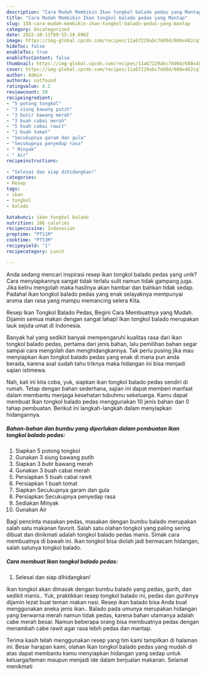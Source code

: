 ```yaml
---
description: "Cara Mudah Membikin Ikan tongkol balado pedas yang Mantap"
title: "Cara Mudah Membikin Ikan tongkol balado pedas yang Mantap"
slug: 158-cara-mudah-membikin-ikan-tongkol-balado-pedas-yang-mantap
category: Uncategorized
date: 2022-10-11T09:55:18.696Z
image: https://img-global.cpcdn.com/recipes/11a67229abc7dd9d/680x482cq70/ikan-tongkol-balado-pedas-foto-resep-utama.jpg
hideToc: false
enableToc: true
enableTocContent: false
thumbnail: https://img-global.cpcdn.com/recipes/11a67229abc7dd9d/680x482cq70/ikan-tongkol-balado-pedas-foto-resep-utama.jpg
cover: https://img-global.cpcdn.com/recipes/11a67229abc7dd9d/680x482cq70/ikan-tongkol-balado-pedas-foto-resep-utama.jpg
author: Admin
authorAv: notfound
ratingvalue: 4.2
reviewcount: 20
recipeingredient:
- "5 potong tongkol"
- "3 siung bawang putih"
- "3 butir bawang merah"
- "3 buah cabai merah"
- "5 buah cabai rawit"
- "1 buah tomat"
- "Secukupnya garam dan gula"
- "Secukupnya penyedap rasa"
- " Minyak"
- " Air"
recipeinstructions:

- "Selesai dan siap dihidangkan!"
categories:
- Resep
tags:
- ikan
- tongkol
- balado

katakunci: ikan tongkol balado 
nutrition: 186 calories
recipecuisine: Indonesian
preptime: "PT11M"
cooktime: "PT53M"
recipeyield: "1"
recipecategory: Lunch

---
```





Anda sedang mencari inspirasi resep ikan tongkol balado pedas yang unik? Cara menyiapkannya sangat tidak terlalu sulit namun tidak gampang juga. Jika keliru mengolah maka hasilnya akan hambar dan bahkan tidak sedap. Padahal ikan tongkol balado pedas yang enak selayaknya mempunyai aroma dan rasa yang mampu memancing selera Kita.





Resep Ikan Tongkol Balado Pedas, Begini Cara Membuatnya yang Mudah. Dijamin semua makan dengan sangat lahap! Ikan tongkol balado merupakan lauk sejuta umat di Indonesia.

Banyak hal yang sedikit banyak mempengaruhi kualitas rasa dari ikan tongkol balado pedas, pertama dari jenis bahan, lalu pemilihan bahan segar sampai cara mengolah dan menghidangkannya. Tak perlu pusing jika mau menyiapkan ikan tongkol balado pedas yang enak di mana pun anda berada, karena asal sudah tahu triknya maka hidangan ini bisa menjadi sajian istimewa.






Nah, kali ini kita coba, yuk, siapkan ikan tongkol balado pedas sendiri di rumah. Tetap dengan bahan sederhana, sajian ini dapat memberi manfaat dalam membantu menjaga kesehatan tubuhmu sekeluarga. Kamu dapat membuat Ikan tongkol balado pedas menggunakan 10 jenis bahan dan 0 tahap pembuatan. Berikut ini langkah-langkah dalam menyiapkan hidangannya.

<!--inarticleads1-->

##### Bahan-bahan dan bumbu yang diperlukan dalam pembuatan Ikan tongkol balado pedas:

1. Siapkan 5 potong tongkol
1. Gunakan 3 siung bawang putih
1. Siapkan 3 butir bawang merah
1. Gunakan 3 buah cabai merah
1. Persiapkan 5 buah cabai rawit
1. Persiapkan 1 buah tomat
1. Siapkan Secukupnya garam dan gula
1. Persiapkan Secukupnya penyedap rasa
1. Sediakan  Minyak
1. Gunakan  Air


Bagi pencinta masakan pedas, masakan dengan bumbu balado merupakan salah satu makanan favorit. Salah satu olahan tongkol yang paling sering dibuat dan dinikmati adalah tongkol balado pedas manis. Simak cara membuatnya di bawah ini. Ikan tongkol bisa diolah jadi bermacam hidangan, salah satunya tongkol balado. 

<!--inarticleads2-->

##### Cara membuat Ikan tongkol balado pedas:


1. Selesai dan siap dihidangkan!

Ikan tongkol akan dimasak dengan bumbu balado yang pedas, gurih, dan sedikit manis.. Yuk, praktikkan resep tongkol balado ini, pedas dan gurihnya dijamin lezat buat teman makan nasi. Resep ikan balado bisa Anda buat menggunakan aneka jenis ikan.. Balado pada umunya merupakan hidangan yang berwarna merah namun tidak pedas, karena bahan utamanya adalah cabe merah besar. Namun beberapa orang bisa membuatnya pedas dengan menambah cabe rawit agar rasa lebih pedas dan mantap. 

Terima kasih telah menggunakan resep yang tim kami tampilkan di halaman ini. Besar harapan kami, olahan Ikan tongkol balado pedas yang mudah di atas dapat membantu kamu menyiapkan hidangan yang sedap untuk keluarga/teman maupun menjadi ide dalam berjualan makanan. Selamat menikmati
